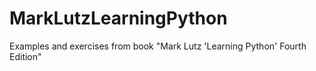 # MarkLutzLearningPython
Examples and exercises from book "Mark Lutz 'Learning Python' Fourth Edition"

